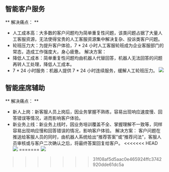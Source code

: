 ## 智能客户服务
** 解决痛点： **
- 人工成本高：大多数的客户问题均为简单重复性问题，该类问题占据了大量人工客服资源，无法使得宝贵的人工客服资源集中解决复杂、投诉类客户问题。
- 轮班压力大：为提升客户体验，7 \* 24 小时人工客服轮班成为企业客服部门的常态，造成工作强度大，身心疲惫。
解决方案：
- 降低人工成本：简单重复性问题均由机器人代替回答，机器人无法回答的问题再转人工处理，降低人工成本。
- 7 \* 24 小时服务：机器人提供 7 \* 24 小时连续服务，缓解人工轮班压力。
![](http://imgcache.tce.fsphere.cn/static/mc.qcloudimg.com/static/img/74f758ec89d0b09147f29fe36970438d/image.svg)

## 智能座席辅助
** 解决痛点： **
- 新人上岗：新客服人员上岗后，因业务掌握不熟练，容易出现响应速度慢、回答错误等情况，进而影响客户体验。
- 新业务上线：新业务上线时，因业务培训覆盖不全、掌握理解不一致等，同样容易出现响应慢和回答错误的情况，影响客户体验。
解决方案：
客户问题在推送给客服人员的同时，由机器人系统给出“推荐答案”或“推荐问法”，客服人员审核或与客户二次确认之后，将最终答案回复给客户。
<<<<<<< HEAD
![](http://imgcache.tce.fsphere.cn/static/mc.qcloudimg.com/static/img/4952f1b62e8975f37f3143ccc5cb7345/image.svg)
=======
![](http://imgcache.tce.fsphere.cn/static/mc.qcloudimg.com/static/img/57d0a4aac1b47c545b1412e3c8ba63bf/image.svg)
>>>>>>> 31f08af5d5aac0e465924ffc3742920dde61dc5a
